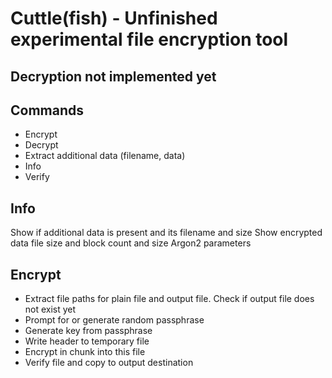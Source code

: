 # Cuttle(fish) - Unfinished experimental file encryption tool

## Decryption not implemented yet

## Commands

- Encrypt
- Decrypt
- Extract additional data (filename, data)
- Info
- Verify

## Info

Show if additional data is present and its filename and size
Show encrypted data file size and block count and size
Argon2 parameters

## Encrypt

- Extract file paths for plain file and output file. Check if output file does not exist yet
- Prompt for or generate random passphrase
- Generate key from passphrase
- Write header to temporary file
- Encrypt in chunk into this file
- Verify file and copy to output destination
